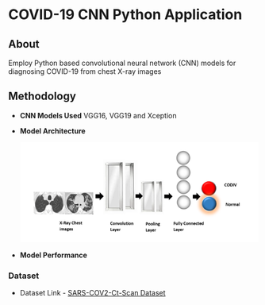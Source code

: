 # COVID-19 CNN Python Application

## About
Employ Python based convolutional neural network (CNN) models for diagnosing COVID-19 from chest X-ray images

## Methodology

- **CNN Models Used**
  VGG16, VGG19 and Xception

- **Model Architecture**
  
  ![img.png](img.png)

- **Model Performance**

### Dataset
- Dataset Link - [SARS-COV2-Ct-Scan Dataset](https://www.kaggle.com/plameneduardo/sarscov2-ctscan-dataset)
